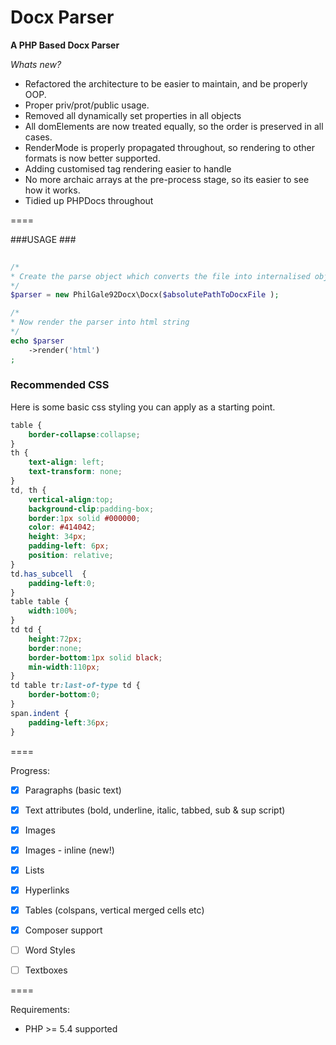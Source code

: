 Docx Parser
====

**A PHP Based Docx Parser**


*Whats new?* 

* Refactored the architecture to be easier to maintain, and be properly OOP.
* Proper priv/prot/public usage.
* Removed all dynamically set properties in all objects
* All domElements are now treated equally, so the order is preserved in all cases.
* RenderMode is properly propagated throughout, so rendering to other formats is now better supported.
* Adding customised tag rendering easier to handle
* No more archaic arrays at the pre-process stage, so its easier to see how it works.
* Tidied up PHPDocs throughout


====

###USAGE ###

````php
    
/*
* Create the parse object which converts the file into internalised objects
*/
$parser = new PhilGale92Docx\Docx($absolutePathToDocxFile );

/*
* Now render the parser into html string  
*/
echo $parser
    ->render('html')
;
````

### Recommended CSS ###  

Here is some basic css styling you can apply as a starting point.

````css
table {
    border-collapse:collapse;
} 
th {
    text-align: left;
    text-transform: none;
}
td, th { 
    vertical-align:top;
    background-clip:padding-box;
    border:1px solid #000000;
    color: #414042;
    height: 34px;
    padding-left: 6px;
    position: relative;
}
td.has_subcell  {
    padding-left:0;
}
table table {
    width:100%;
}
td td {
    height:72px;  
    border:none;
    border-bottom:1px solid black; 
    min-width:110px;
} 
td table tr:last-of-type td {
    border-bottom:0;
}
span.indent {
    padding-left:36px;
} 
````

====

Progress: 
* [x] Paragraphs (basic text)
* [x] Text attributes (bold, underline, italic, tabbed, sub & sup script) 
* [x] Images
* [x] Images - inline (new!)
* [x] Lists
* [x] Hyperlinks
* [x] Tables (colspans, vertical merged cells etc)
* [x] Composer support
* [ ] Word Styles
* [ ] Textboxes


====


Requirements:

- PHP >= 5.4 supported